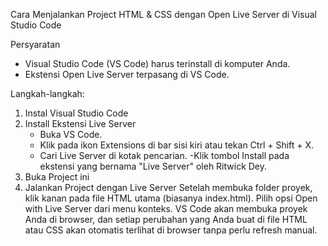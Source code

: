 
Cara Menjalankan Project HTML & CSS dengan Open Live Server di Visual Studio Code

Persyaratan
- Visual Studio Code (VS Code) harus terinstall di komputer Anda.
- Ekstensi Open Live Server terpasang di VS Code.

Langkah-langkah:
1. Instal Visual Studio Code
2. Install Ekstensi Live Server
   - Buka VS Code.
   - Klik pada ikon Extensions di bar sisi kiri atau tekan Ctrl + Shift + X.
   - Cari Live Server di kotak pencarian.
   -Klik tombol Install pada ekstensi yang bernama "Live Server" oleh Ritwick Dey.
3. Buka Project ini
4. Jalankan Project dengan Live Server
   Setelah membuka folder proyek, klik kanan pada file HTML utama (biasanya index.html).
   Pilih opsi Open with Live Server dari menu konteks.
   VS Code akan membuka proyek Anda di browser, dan setiap perubahan yang Anda buat di file HTML atau CSS akan otomatis terlihat di browser tanpa perlu refresh manual.